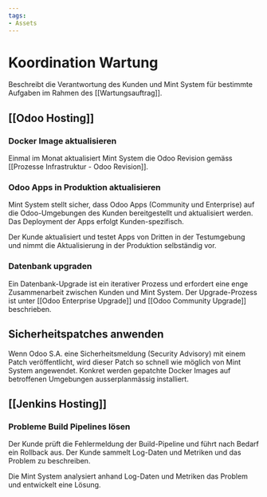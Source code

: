 ```yaml
---
tags:
- Assets
---
```

# Koordination Wartung

Beschreibt die Verantwortung des Kunden und Mint System für bestimmte Aufgaben im Rahmen des [[Wartungsauftrag]].

## [[Odoo Hosting]]

### Docker Image aktualisieren

Einmal im Monat aktualisiert Mint System die Odoo Revision gemäss [[Prozesse Infrastruktur - Odoo Revision]]. 
### Odoo Apps in Produktion aktualisieren

Mint System stellt sicher, dass Odoo Apps (Community und Enterprise) auf die Odoo-Umgebungen des Kunden bereitgestellt und aktualisiert werden. Das Deployment der Apps erfolgt Kunden-spezifisch.

Der Kunde aktualisiert und testet Apps von Dritten in der Testumgebung und nimmt die Aktualisierung in der Produktion selbständig vor.
### Datenbank upgraden

Ein Datenbank-Upgrade ist ein iterativer Prozess und erfordert eine enge Zusammenarbeit zwischen Kunden und Mint System. Der Upgrade-Prozess ist unter [[Odoo Enterprise Upgrade]] und [[Odoo Community Upgrade]] beschrieben.

## Sicherheitspatches anwenden

Wenn Odoo S.A. eine Sicherheitsmeldung (Security Advisory) mit einem Patch veröffentlicht, wird dieser Patch so schnell wie möglich von Mint System angewendet. Konkret werden gepatchte Docker Images auf betroffenen Umgebungen ausserplanmässig installiert.  
## [[Jenkins Hosting]]

### Probleme Build Pipelines lösen

Der Kunde prüft die Fehlermeldung der Build-Pipeline und führt nach Bedarf ein Rollback aus. Der Kunde sammelt Log-Daten und Metriken und das Problem zu beschreiben.

Die Mint System analysiert anhand Log-Daten und Metriken das Problem und entwickelt eine Lösung.
